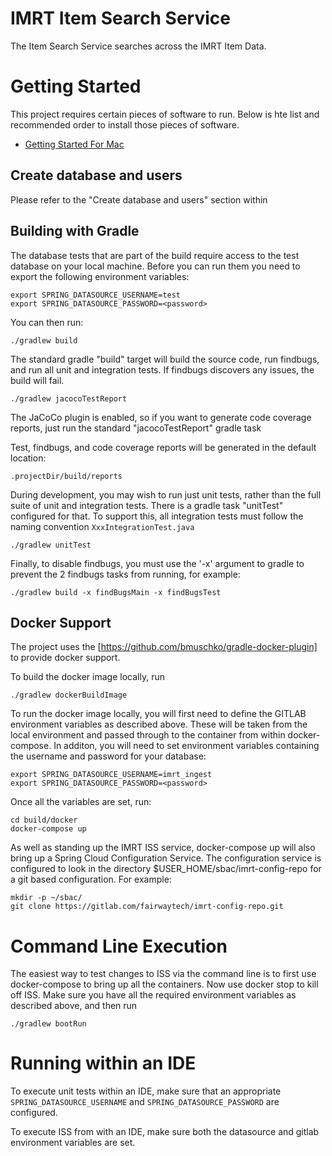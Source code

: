 # IMRT Item Search Service

The Item Search Service searches across the IMRT Item Data.

# Getting Started

This project requires certain pieces of software to run. Below is hte list and recommended order to install those pieces of software.  

* [Getting Started For Mac](documentation/getting_started_mac.md)

## Create database and users

Please refer to the "Create database and users" section within 

## Building with Gradle

The database tests that are part of the build require access to the test database on your local machine. 
Before you can run them you need to export the following environment variables:

```
export SPRING_DATASOURCE_USERNAME=test
export SPRING_DATASOURCE_PASSWORD=<password>
```

You can then run:

```
./gradlew build
```

The standard gradle "build" target will build the source code, run findbugs, and run all unit and integration tests.
If findbugs discovers any issues, the build will fail.

```
./gradlew jacocoTestReport
```

The JaCoCo plugin is enabled, so if you want to generate code coverage reports, just run the standard "jacocoTestReport" gradle task


Test, findbugs, and code coverage reports will be generated in the default location:

```
.projectDir/build/reports
```

During development, you may wish to run just unit tests, rather than the full suite of unit and integration tests. There is a gradle task "unitTest" configured for that. 
To support this, all integration tests must follow the naming convention `XxxIntegrationTest.java`

```./gradlew unitTest```

Finally, to disable findbugs, you must use the '-x' argument to gradle to prevent the 2 findbugs tasks from running, for example:

```
./gradlew build -x findBugsMain -x findBugsTest
```

## Docker Support
The project uses the [https://github.com/bmuschko/gradle-docker-plugin] to provide docker support.

To build the docker image locally, run
```
./gradlew dockerBuildImage
```

To run the docker image locally, you will first need to define the GITLAB environment variables as described above.
These will be taken from the local environment and passed through to the container from within docker-compose.
In additon, you will need to set environment variables containing the username and password for your database:

```
export SPRING_DATASOURCE_USERNAME=imrt_ingest
export SPRING_DATASOURCE_PASSWORD=<password>
```

Once all the variables are set, run:
```
cd build/docker
docker-compose up
```

As well as standing up the IMRT ISS service, docker-compose up will also bring up a Spring Cloud Configuration Service.
The configuration service is configured to look in the directory $USER_HOME/sbac/imrt-config-repo for a git based configuration.
For example:

```
mkdir -p ~/sbac/
git clone https://gitlab.com/fairwaytech/imrt-config-repo.git
```

# Command Line Execution

The easiest way to test changes to ISS via the command line is to first use docker-compose to bring up all the containers.
Now use docker stop to kill off ISS. Make sure you have all the required environment variables as described above,
and then run 

```
./gradlew bootRun
```

# Running within an IDE

To execute unit tests within an IDE, make sure that an appropriate `SPRING_DATASOURCE_USERNAME` and `SPRING_DATASOURCE_PASSWORD` are configured.

To execute ISS from with an IDE, make sure both the datasource and gitlab environment variables are set.

